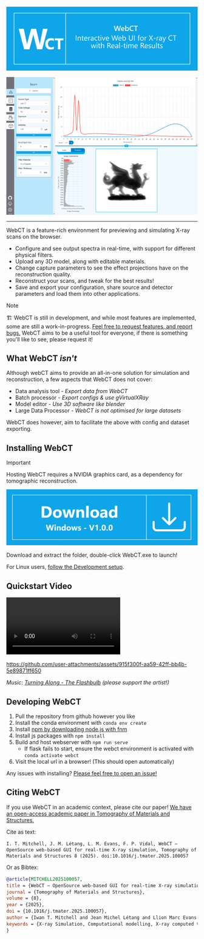 ![WebCT: Interactive Web UI for X-ray CT with Real-time Results](./doc/webct-blurb.png)

![Image of UI](./doc/preview.png)

---

WebCT is a feature-rich environment for previewing and simulating X-ray scans on the browser.

- Configure and see output spectra in real-time, with support for different physical filters.
- Upload any 3D model, along with editable materials.
- Change capture parameters to see the effect projections have on the reconstruction quality.
- Reconstruct your scans, and tweak for the best results!
- Save and export your configuration, share source and detector parameters and load them into other applications.


> [!NOTE]
> 🏗 WebCT is still in development, and while most features are implemented, some are still a work-in-progress. [Feel free to request features, and report bugs.](https://github.com/WebxCT/WebCT/issues) WebCT aims to be a useful tool for everyone, if there is something you'll like to see, please request it!

## What WebCT *isn't*

Although webCT aims to provide an all-in-one solution for simulation and
reconstruction, a few aspects that WebCT does not cover:

- Data analysis tool - *Export data from WebCT*
- Batch processor - *Export configs & use gVirtualXRay*
- Model editor - *Use 3D software like blender*
- Large Data Processor - *WebCT is not optimised for large datasets*

WebCT does however, aim to facilitate the above with config and dataset exporting.

## Installing WebCT
> [!IMPORTANT]
> Hosting WebCT requires a NVIDIA graphics card, as a dependency for tomographic reconstruction.

[![**Click here to download WebCT for windows**](doc/download.png)](https://github.com/WebxCT/WebCT/releases/download/v1.0.0/WebCT-v1.0.0.zip)

Download and extract the folder, double-click WebCT.exe to launch!

For Linux users, [follow the Development setup](#developing-webct).

## Quickstart Video

<!-- Stripped by github (why?)-->
<video controls src="doc/videos/WebCT-Quick%20Introduction.mp4"></video>

<!-- Workaround for github;- display hyper-compressed video -->
https://github.com/user-attachments/assets/915f300f-aa59-42ff-bb4b-5e89871ff650

*Music: [Turning Along - The Flashbulb](https://theflashbulb.bandcamp.com/album/piety-of-ashes) (please support the artist!)*


## Developing WebCT

1. Pull the repository from github however you like
2. Install the conda environment with `conda env create`
3. Install [npm by downloading node.js with fnm](https://nodejs.org/en/download/package-manager)
4. Install js packages with `npm install`
5. Build and host webserver with `npm run serve`
	- If flask fails to start, ensure the webct environment is activated with `conda activate webct`
6. Visit the local url in a browser! (This should open automatically)

Any issues with installing? [Please feel free to open an issue!](https://github.com/WebxCT/WebCT/issues)

## Citing WebCT

If you use WebCT in an academic context, please cite our paper! [We have an open-access academic paper in Tomography of Materials and Structures.](https://doi.org/10.1016/j.tmater.2025.100057)

Cite as text:
```
I. T. Mitchell, J. M. Létang, L. M. Evans, F. P. Vidal, WebCT – OpenSource web-based GUI for real-time X-ray simulation, Tomography of Materials and Structures 8 (2025). doi:10.1016/j.tmater.2025.100057
```

Or as Bibtex:
```bibtex
@article{MITCHELL2025100057,
title = {WebCT – OpenSource web-based GUI for real-time X-ray simulation},
journal = {Tomography of Materials and Structures},
volume = {8},
year = {2025},
doi = {10.1016/j.tmater.2025.100057},
author = {Iwan T. Mitchell and Jean Michel Létang and Llion Marc Evans and Franck P. Vidal},
keywords = {X-ray Simulation, Computational modelling, X-ray computed tomography (XCT), Non-destructive testing (NDT), Synchrotron tomography, User Interface (UI), Experimental Planning},
}
```
